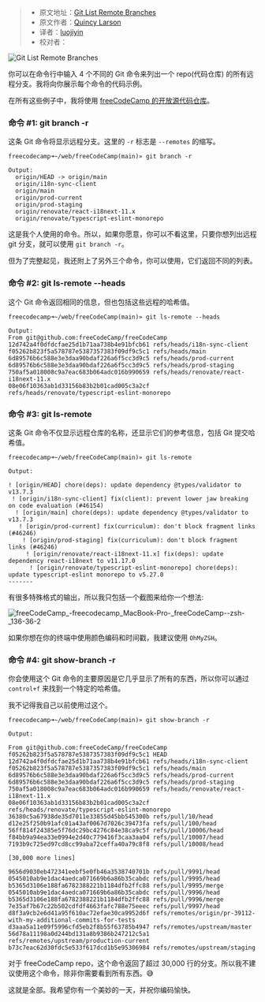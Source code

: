 > - 原文地址：[Git List Remote Branches](https://www.freecodecamp.org/news/git-list-remote-branches/)
> - 原文作者：[Quincy Larson](https://www.freecodecamp.org/news/author/quincylarson/)
> - 译者：[luojiyin](https://github.com/luojiyin1987)
> - 校对者：

![Git List Remote Branches](https://www.freecodecamp.org/news/content/images/size/w2000/2022/06/niko-photos-tGTVxeOr_Rs-unsplash.jpg)

你可以在命令行中输入 4 个不同的 Git 命令来列出一个 repo(代码仓库) 的所有远程分支。我将向你展示每个命令的代码示例。

在所有这些例子中，我将使用 [freeCodeCamp 的开放源代码仓库](https://github.com/freeCodeCamp/freeCodeCamp/)。

### 命令 #1: git branch -r

这条 Git 命令将显示远程分支。这里的 `-r` 标志是 `--remotes` 的缩写。

```shell
freecodecamp➜~/web/freeCodeCamp(main)» git branch -r

Output: 
  origin/HEAD -> origin/main
  origin/i18n-sync-client
  origin/main
  origin/prod-current
  origin/prod-staging
  origin/renovate/react-i18next-11.x
  origin/renovate/typescript-eslint-monorepo
```

这是我个人使用的命令。所以，如果你愿意，你可以不看这里，只要你想列出远程 git 分支，就可以使用 `git branch -r`。

但为了完整起见，我还附上了另外三个命令，你可以使用，它们返回不同的列表。

### 命令 #2: git ls-remote --heads

这个 Git 命令返回相同的信息，但也包括这些远程的哈希值。

```shell
freecodecamp➜~/web/freeCodeCamp(main)» git ls-remote --heads

Output: 
From git@github.com:freeCodeCamp/freeCodeCamp
12d742a4f0dfdcfae25d1b71aa738b4e91bfcb61 refs/heads/i18n-sync-client
f05262b823f5a578787e5387357383f09df9c5c1 refs/heads/main
6d89576b6c588e3e3daa90bdaf226a6f5cc3d9c5 refs/heads/prod-current
6d89576b6c588e3e3daa90bdaf226a6f5cc3d9c5 refs/heads/prod-staging
750af5a018008c9a7eac683b064adc016b990659 refs/heads/renovate/react-i18next-11.x
08e06f10363ab1d33156b83b2b01cad005c3a2cf refs/heads/renovate/typescript-eslint-monorepo
```

### 命令 #3: git ls-remote

这条 Git 命令不仅显示远程仓库的名称，还显示它们的参考信息，包括 Git 提交哈希值。

```shell
freecodecamp➜~/web/freeCodeCamp(main)» git ls-remote

Output:

! [origin/HEAD] chore(deps): update dependency @types/validator to v13.7.3
 ! [origin/i18n-sync-client] fix(client): prevent lower jaw breaking on code evaluation (#46154)
  ! [origin/main] chore(deps): update dependency @types/validator to v13.7.3
   ! [origin/prod-current] fix(curriculum): don't block fragment links (#46246)
    ! [origin/prod-staging] fix(curriculum): don't block fragment links (#46246)
     ! [origin/renovate/react-i18next-11.x] fix(deps): update dependency react-i18next to v11.17.0
      ! [origin/renovate/typescript-eslint-monorepo] chore(deps): update typescript-eslint monorepo to v5.27.0
-------
```

有很多特殊格式的输出，所以我只包括一个截图来给你一个想法:

![freeCodeCamp_-_freecodecamp_MacBook-Pro_-____freeCodeCamp_-_-zsh_-_136-36-2](https://www.freecodecamp.org/news/content/images/2022/06/freeCodeCamp_-_freecodecamp_MacBook-Pro_-____freeCodeCamp_-_-zsh_-_136-36-2.png)

如果你想在你的终端中使用颜色编码和时间戳，我建议使用 `OhMyZSH`。

### 命令 #4: git show-branch -r

你会使用这个 Git 命令的主要原因是它几乎显示了所有的东西，所以你可以通过 `control+f` 来找到一个特定的哈希值。

我不记得我自己以前使用过这个。

```shell
freecodecamp➜~/web/freeCodeCamp(main)» git show-branch -r

Output:

From git@github.com:freeCodeCamp/freeCodeCamp
f05262b823f5a578787e5387357383f09df9c5c1 HEAD
12d742a4f0dfdcfae25d1b71aa738b4e91bfcb61 refs/heads/i18n-sync-client
f05262b823f5a578787e5387357383f09df9c5c1 refs/heads/main
6d89576b6c588e3e3daa90bdaf226a6f5cc3d9c5 refs/heads/prod-current
6d89576b6c588e3e3daa90bdaf226a6f5cc3d9c5 refs/heads/prod-staging
750af5a018008c9a7eac683b064adc016b990659 refs/heads/renovate/react-i18next-11.x
08e06f10363ab1d33156b83b2b01cad005c3a2cf refs/heads/renovate/typescript-eslint-monorepo
36380c5a67938de35d7011e33855d45bb545300b refs/pull/10/head
d12e25f250b91afc01a43af0067d7026c39473fa refs/pull/100/head
56ff814f24385e5f76dc29bc4276c84e38ca9c5f refs/pull/10006/head
f84bb9a94ea33e0994e2d40c779416f3caa3aa04 refs/pull/10007/head
7193b9c725ed97cd8cc99aba72ceffa40a79c8f8 refs/pull/10008/head

[30,000 more lines]

9656d9030eb472341eebf5e0fb46a3538740701b refs/pull/9991/head
0545010ab9e1dac4aedca071669b6a86b35cabdc refs/pull/9995/head
b5365d3106e188fa6782388221b1184dfb2ffc88 refs/pull/9995/merge
0545010ab9e1dac4aedca071669b6a86b35cabdc refs/pull/9996/head
b5365d3106e188fa6782388221b1184dfb2ffc88 refs/pull/9996/merge
7e35af7b67c22b502cdfdf4663fafc788e75eeec refs/pull/9997/head
d8f3a9cb2e6d41a95f610ac72efae30ca9952d6f refs/remotes/origin/pr-39112-with-my-additional-commits-for-tests
d3aaa5a11e09f5996cfd5eb2f8b55f63785b4947 refs/remotes/upstream/master
56d78a11198a0d244bd131a8b9386b247212c5a1 refs/remotes/upstream/production-current
b73c7eac62d30fdc5e533f617dcd1b5e95306984 refs/remotes/upstream/staging
```

对于 freeCodeCamp repo，这个命令返回了超过 30,000 行的分支。所以我不建议使用这个命令，除非你需要看到所有东西。😅

这就是全部。我希望你有一个美妙的一天，并祝你编码愉快。
